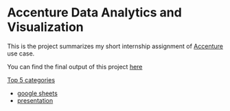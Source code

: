 # Accenture Data Analytics and Visualization

This is the project summarizes my short internship assignment of [Accenture](https://www.theforage.com/simulations/accenture-nam/data-analytics-mmlb) use case.

You can find the final output of this project [here](./src/Data_Cleaning_Modelling_Top5_Categories.xlsx)

[Top 5 categories](./screenshots/Top5_Categories.png)

- [google sheets](https://docs.google.com/spreadsheets/d/1IowRAmR7D_5npySugveWUaCxs2SuY9AQbyi7EPs5F8o/edit?usp=sharing)
- [presentation](https://docs.google.com/presentation/d/1Jo3Qz89MJu0N-ozaD1mFpuYNnkO__n8YLACYogzNchI/edit?usp=sharing)
